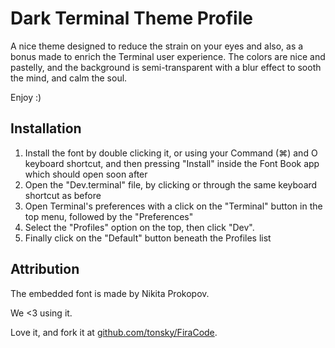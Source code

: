 # Dark Terminal Theme Profile

A nice theme designed to reduce the strain on your eyes and also, as a bonus made to enrich the Terminal user experience.
The colors are nice and pastelly, and the background is semi-transparent with a blur effect to sooth the mind, and calm the soul.

Enjoy :)


## Installation

1. Install the font by double clicking it, or using your Command (⌘) and O keyboard shortcut, and then pressing "Install" inside the Font Book app which should open soon after
2. Open the "Dev.terminal" file, by clicking or through the same keyboard shortcut as before
3. Open Terminal's preferences with a click on the "Terminal" button in the top menu, followed by the "Preferences"
4. Select the "Profiles" option on the top, then click "Dev".
5. Finally click on the "Default" button beneath the Profiles list

## Attribution

The embedded font is made by Nikita Prokopov.

We <3 using it.

Love it, and fork it at [github.com/tonsky/FiraCode](https://github.com/tonsky/FiraCode).
